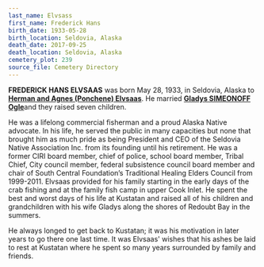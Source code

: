 ```yaml
---
last_name: Elvsass
first_name: Frederick Hans
birth_date: 1933-05-28
birth_location: Seldovia, Alaska
death_date: 2017-09-25
death_location: Seldovia, Alaska
cemetery_plot: 239
source_file: Cemetery Directory
---
```

**FREDERICK HANS ELVSAAS** was born May 28, 1933, in Seldovia, Alaska to [**Herman and Agnes (Ponchene) Elvsaas**](../_families/Elvsaas_Family.md). He married [**Gladys SIMEONOFF Ogle**](./Elvsass_Gladys_Ogle.md)and they raised seven children.

He was a lifelong commercial fisherman and a proud Alaska Native advocate. In his life, he served the public in many capacities but none that brought him as much pride as being President and CEO of the Seldovia Native Association Inc. from its founding until his retirement. He was a former CIRI board member, chief of police, school board member, Tribal Chief, City council member, federal subsistence council board member and chair of South Central Foundation’s Traditional Healing Elders Council from 1999-2011. Elvsaas provided for his family starting in the early days of the crab fishing and at the family fish camp in upper Cook Inlet. He spent the best and worst days of his life at Kustatan and raised all of his children and grandchildren with his wife Gladys along the shores of Redoubt Bay in the summers.

He always longed to get back to Kustatan; it was his motivation in later years to go there one last time. It was Elvsaas' wishes that his ashes be laid to rest at Kustatan where he spent so many years surrounded by family and friends. 
